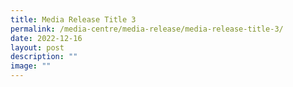 ```yaml
---
title: Media Release Title 3
permalink: /media-centre/media-release/media-release-title-3/
date: 2022-12-16
layout: post
description: ""
image: ""
---
```


